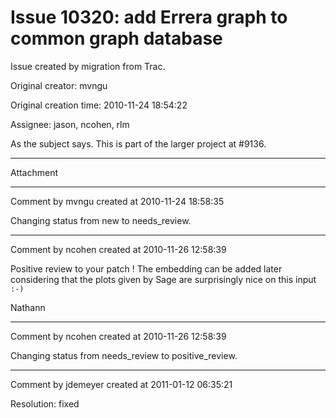 # Issue 10320: add Errera graph to common graph database

Issue created by migration from Trac.

Original creator: mvngu

Original creation time: 2010-11-24 18:54:22

Assignee: jason, ncohen, rlm

As the subject says. This is part of the larger project at #9136.


---

Attachment


---

Comment by mvngu created at 2010-11-24 18:58:35

Changing status from new to needs_review.


---

Comment by ncohen created at 2010-11-26 12:58:39

Positive review to your patch ! The embedding can be added later considering that the plots given by Sage are surprisingly nice on this input `:-)`

Nathann


---

Comment by ncohen created at 2010-11-26 12:58:39

Changing status from needs_review to positive_review.


---

Comment by jdemeyer created at 2011-01-12 06:35:21

Resolution: fixed

